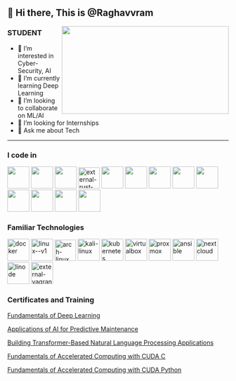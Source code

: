 ## 👋 Hi there, This is @Raghavvram
<img align="right" width="380" height="200" src="https://community.intel.com/t5/image/serverpage/image-id/40587i9B9A5439EB986A57?v=v2&whitelist-exif-data=Orientation%2CResolution%2COriginalDefaultFinalSize%2CCopyright">

### STUDENT
- 👀 I’m interested in Cyber-Security, AI
- 🌱 I’m currently learning Deep Learning
- 💞️ I’m looking to collaborate on ML/AI 
- 🤔 I’m looking for Internships
- 💬 Ask me about Tech
---
### I code in
<img height="50" width="50" src="https://img.icons8.com/color/48/000000/python.png" /> <img height="50" width="50" src="https://img.icons8.com/color/48/000000/c-programming.png" /> <img height="50" width="50" src="https://img.icons8.com/color/48/000000/java-coffee-cup-logo.png" /> <img width="48" height="48" src="https://img.icons8.com/external-tal-revivo-bold-tal-revivo/48/FA5252/external-rust-is-a-multi-paradigm-system-programming-language-logo-bold-tal-revivo.png" alt="external-rust-is-a-multi-paradigm-system-programming-language-logo-bold-tal-revivo"/> <img height="50" width="50" src="https://img.icons8.com/color/48/000000/html-5.png" /> <img height="50" width="50" src="https://img.icons8.com/color/48/000000/css3.png" /> <img height="50" width="50" src="https://img.icons8.com/color/48/000000/javascript.png"/> <img height="50" width="50" src="https://img.icons8.com/color/48/000000/react-native.png"/> <img height="50" width="50" src="https://img.icons8.com/color/48/000000/mysql-logo.png"/> <img height="50" width="50" src="https://img.icons8.com/color/48/000000/mongodb.png"/> <img height="50" width="50" src="https://img.icons8.com/color/48/000000/nodejs.png"/> <img height="50" width="50" src="https://img.icons8.com/color/48/000000/c-plus-plus-logo.png" /> <img height="50" width="50" src="https://img.icons8.com/color/48/000000/tensorflow.png"/> 

### Familiar Technologies

<img width="50" height="50" src="https://img.icons8.com/fluency/48/docker.png" alt="docker"/> <img width="50" height="50" src="https://img.icons8.com/color/48/linux--v1.png" alt="linux--v1"/> <img width="48" height="48" src="https://img.icons8.com/material-sharp/48/228BE6/arch-linux.png" alt="arch-linux"/> <img width="50" height="50" src="https://img.icons8.com/plasticine/100/kali-linux.png" alt="kali-linux"/> <img width="50" height="50" src="https://img.icons8.com/color/48/kubernetes.png" alt="kubernetes"/> <img width="50" height="50" src="https://img.icons8.com/color/48/virtualbox.png" alt="virtualbox"/> <img width="50" height="50" src="https://img.icons8.com/color/48/proxmox.png" alt="proxmox"/> <img width="50" height="50" src="https://img.icons8.com/color/48/ansible.png" alt="ansible"/> <img width="50" height="50" src="https://img.icons8.com/fluency/48/nextcloud.png" alt="nextcloud"/> <img width="50" height="50" src="https://img.icons8.com/color/48/linode.png" alt="linode"/> <img width="50" height="50" src="https://img.icons8.com/external-tal-revivo-shadow-tal-revivo/48/external-vagrant-an-open-source-software-product-for-building-and-maintaining-portable-virtual-software-logo-shadow-tal-revivo.png" alt="external-vagrant-an-open-source-software-product-for-building-and-maintaining-portable-virtual-software-logo-shadow-tal-revivo"/>


### Certificates and Training

[ Fundamentals of Deep Learning ](https://learn.nvidia.com/certificates?id=x7gc1C9tR-mdSnrpQsyM1w)

[ Applications of AI for Predictive Maintenance ](https://learn.nvidia.com/certificates?id=04pQI7KJQuy8PduoXxd9zQ)

[ Building Transformer-Based Natural Language Processing Applications ](https://learn.nvidia.com/certificates?id=Hv3OeWo2Sw2y4NWwegHrvQ)

[ Fundamentals of Accelerated Computing with CUDA C ](https://learn.nvidia.com/certificates?id=hSF92iLBRJ21b3wRf3bxOw)

[ Fundamentals of Accelerated Computing with CUDA Python ](https://learn.nvidia.com/certificates?id=KY9tYl8PSsqBjx2wUTHeKA)

<!---
Raghavvram/Raghavvram is a ✨ special ✨ repository because its `README.md` (this file) appears on your GitHub profile.
You can click the Preview link to take a look at your changes.
--->
